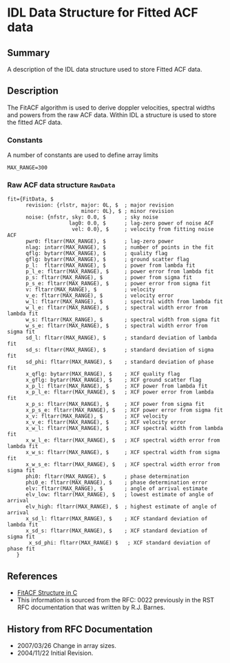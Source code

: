 <!--
(C) copyright VT SuperDARN, Virginia Polytechnic Institute & State University
author: Kevin Sterne
-->

# IDL Data Structure for Fitted ACF data

## Summary

A description of the IDL data structure used to store Fitted ACF data.

## Description

The FitACF algorithm is used to derive doppler velocities, spectral widths and powers from the raw ACF data. Within IDL a structure is used to store the fitted ACF data.

### Constants

A number of constants are used to define array limits
```
MAX_RANGE=300
```

### Raw ACF data structure `RawData`

```
fit={FitData, $
      revision: {rlstr, major: 0L, $  ; major revision
                        minor: 0L}, $ ; minor revision
      noise: {nfstr, sky: 0.0, $      ; sky noise
                    lag0: 0.0, $      ; lag-zero power of noise ACF
                     vel: 0.0}, $     ; velocity from fitting noise ACF
      pwr0: fltarr(MAX_RANGE), $      ; lag-zero power
      nlag: intarr(MAX_RANGE), $      ; number of points in the fit
      qflg: bytarr(MAX_RANGE), $      ; quality flag
      gflg: bytarr(MAX_RANGE), $      ; ground scatter flag
      p_l:  fltarr(MAX_RANGE), $      ; power from lambda fit 
      p_l_e: fltarr(MAX_RANGE), $     ; power error from lambda fit 
      p_s: fltarr(MAX_RANGE), $       ; power from sigma fit 
      p_s_e: fltarr(MAX_RANGE), $     ; power error from sigma fit  
      v: fltarr(MAX_RANGE), $         ; velocity
      v_e: fltarr(MAX_RANGE), $       ; velocity error
      w_l: fltarr(MAX_RANGE), $       ; spectral width from lambda fit
      w_l_e: fltarr(MAX_RANGE), $     ; spectral width error from lambda fit
      w_s: fltarr(MAX_RANGE), $       ; spectral width from sigma fit
      w_s_e: fltarr(MAX_RANGE), $     ; spectral width error from sigma fit 
      sd_l: fltarr(MAX_RANGE), $      ; standard deviation of lambda fit
      sd_s: fltarr(MAX_RANGE), $      ; standard deviation of sigma fit
      sd_phi: fltarr(MAX_RANGE), $    ; standard deviation of phase fit 
      x_qflg: bytarr(MAX_RANGE), $    ; XCF quality flag
      x_gflg: bytarr(MAX_RANGE), $    ; XCF ground scatter flag
      x_p_l: fltarr(MAX_RANGE), $     ; XCF power from lambda fit
      x_p_l_e: fltarr(MAX_RANGE), $   ; XCF power error from lambda fit 
      x_p_s: fltarr(MAX_RANGE), $     ; XCF power from sigma fit
      x_p_s_e: fltarr(MAX_RANGE), $   ; XCF power error from sigma fit 
      x_v: fltarr(MAX_RANGE), $       ; XCF velocity
      x_v_e: fltarr(MAX_RANGE), $     ; XCF velocity error
      x_w_l: fltarr(MAX_RANGE), $     ; XCF spectral width from lambda fit
      x_w_l_e: fltarr(MAX_RANGE), $   ; XCF spectral width error from lambda fit
      x_w_s: fltarr(MAX_RANGE), $     ; XCF spectral width from sigma fit
      x_w_s_e: fltarr(MAX_RANGE), $   ; XCF spectral width error from sigma fit
      phi0: fltarr(MAX_RANGE), $      ; phase determination
      phi0_e: fltarr(MAX_RANGE), $    ; phase determination error  
      elv: fltarr(MAX_RANGE), $       ; angle of arrival estimate
      elv_low: fltarr(MAX_RANGE), $   ; lowest estimate of angle of arrival
      elv_high: fltarr(MAX_RANGE), $  ; highest estimate of angle of arrival
      x_sd_l: fltarr(MAX_RANGE), $    ; XCF standard deviation of lambda fit
      x_sd_s: fltarr(MAX_RANGE), $    ; XCF standard deviation of sigma fit
       x_sd_phi: fltarr(MAX_RANGE) $   ; XCF standard deviation of phase fit 
   }
```

## References
- [FitACF Structure in C](developers_guide/fitacf_struct_c.md)
- This information is sourced from the RFC: 0022 previously in the RST RFC documentation that was written by R.J. Barnes.

## History from RFC Documentation

- 2007/03/26  Change in array sizes.
- 2004/11/22  Initial Revision.
